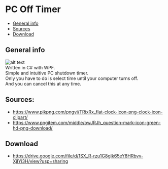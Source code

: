 # PC Off Timer
* [General info](#general-info) 
* [Sources](#sources)
* [Download](#download)
## General info
![alt text](https://i.imgur.com/eNWStQl.png) \
Written in C# with WPF. <br>
Simple and intuitive PC shutdown timer. <br>
Only you have to do is select time until your computer turns off. <br>
And you can cancel this at any time. 
## Sources:
- https://www.pikpng.com/pngvi/TRixRx_flat-clock-icon-png-clock-icon-clipart/
- https://www.pngitem.com/middle/owJRJh_question-mark-icon-green-hd-png-download/
## Download
- https://drive.google.com/file/d/1SX_R-rzu1G8gIk65eY8HRbvv-XjIYi3H/view?usp=sharing
